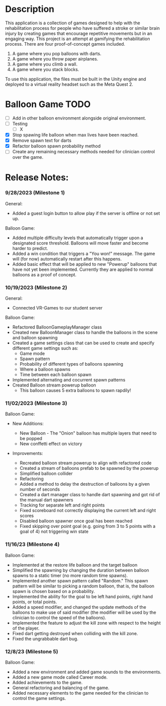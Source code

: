 # Description
This application is a collection of games designed to help with the rehabilitation process for people who have suffered a stroke or similar brain injury by creating games that encourage repetitive movements but in an engaging way. This project is an attempt at gamifying the rehabilitation process. There are four proof-of-concept games included. 
1. A game where you pop balloons with darts.
2. A game where you throw paper airplanes.
3. A game where you climb a wall.
4. A game where you stack blocks.

To use this application, the files must be built in the Unity engine and deployed to a virtual reality headset such as the Meta Quest 2.

# Balloon Game TODO
- [ ] Add in other balloon environment alongside original environment.
- [ ] Testing
    - [ ] X
- [x] Stop spawing life balloon when max lives have been reached.
- [x] Remove spawn text for darts
- [x] Refactor balloon spawn probability method
- [ ] Create any remaining necessary methods needed for clinician control over the game.
# Release Notes:

### 9/28/2023 (Milestone 1)

General:
* Added a guest login button to allow play if the server is offline or not set up.

Balloon Game:
  * Added multiple difficulty levels that automatically trigger upon a designated score threshold. Balloons will move faster and become harder to predict.
  * Added a win condition that triggers a "You won!" message. The game will (for now) automatically restart after this happens.
  * Added basic effect that will be applied to new "Powerup" balloons that have not yet been implemented. Currently they are applied to normal balloons as a proof of concept.
    
### 10/19/2023 (Milestone 2)

General:
* Connected VR-Games to our student server

Balloon Game:
* Refactored BalloonGameplayManager class
* Created new BalloonManager class to handle the balloons in the scene and balloon spawning
* Created a game settings class that can be used to create and specify different game settings such as:
  * Game mode
  * Spawn pattern
  * Probability of different types of balloons spawning
  * Where a balloon spawns
  * Time between each balloon spawn
* Implemented alternating and cocurrent spawn patterns
* Created Balloon stream powerup balloon
  * This balloon causes 5 extra balloons to spawn rapdily!

### 11/02/2023 (Milestone 3)

Balloon Game:
  * New Additions:
      * New Balloon - The "Onion" balloon has multiple layers that need to be popped
      * New conffetti effect on victory

 
  * Improvements:
      * Recreated balloon stream powerup to align with refactored code
      * Created a stream of balloons prefab to be spawned by the powerup
      * Simplified balloon collider
      * Refactoring
      * Added a method to delay the destruction of balloons by a given number of seconds 
      * Created a dart manager class to handle dart spawning and got rid of the manual dart spawners
      * Tracking for separate left and right points
      * Fixed scoreboard not correctly displaying the current left and right scores
      * Disabled balloon spawner once goal has been reached
      * Fixed skipping over point goal (e.g. going from 3 to 5 points with a goal of 4) not triggering win state
   
### 11/16/23 (Milestone 4)

Balloon Game:
* Implemented at the restore life balloon and the target balloon
* Simplified the spawning by changing the duration between balloon spawns to a static timer (no more random time spawns).
* Implemented another spawn pattern called "Random." This spawn pattern will be similar to picking a random balloon, that is, the balloon spawn is chosen based on a probability.
* Implemented the ability for the goal to be left hand points, right hand points, or total points.
* Added a speed modifier, and changed the update methods of the balloons to make use of said modifier (the modifier will be used by the clinician to control the speed of the balloons).
* Implemented the feature to adjust the kill zone with respect to the height of the player.
* Fixed dart getting destroyed when colliding with the kill zone.
*  Fixed the ungrabbable dart bug.

### 12/8/23 (Milestone 5)
Balloon Game:
* Added a new environment and added game sounds to the environments.
* Added a new game mode called Career mode.
* Added achievements to the game.
* General refactoring and balancing of the game.
* Added necessary elements to the game needed for the clinician to control the game settings.
